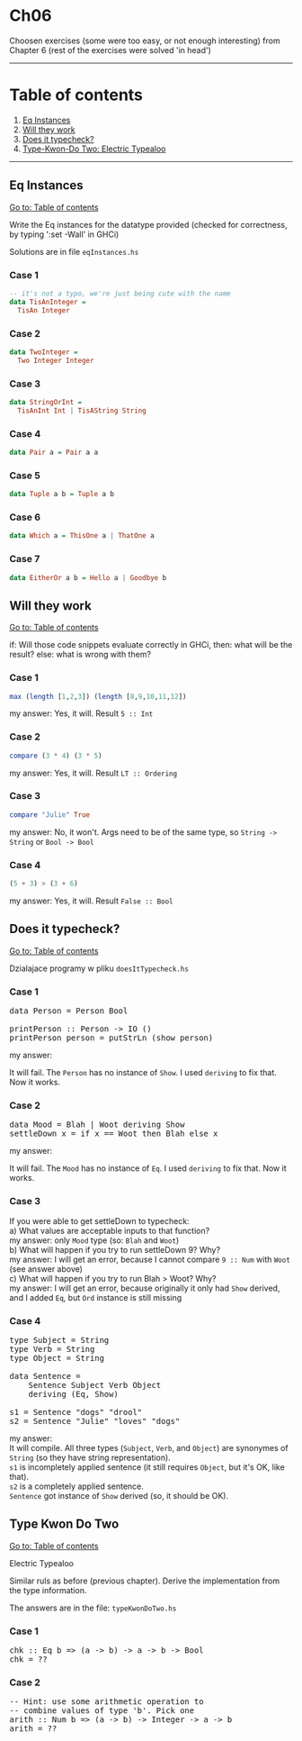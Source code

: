 # Ch06

Choosen exercises (some were too easy, or not enough interesting) from Chapter 6 (rest of the exercises were solved 'in head')

---

# Table of contents

1. [Eq Instances](#eq-instances)
2. [Will they work](#will-they-work)
3. [Does it typecheck?](#does-it-typecheck)
4. [Type-Kwon-Do Two: Electric Typealoo](#type-kwon-do-two)

---

## Eq Instances

[Go to: Table of contents](#table-of-contents)

Write the Eq instances for the datatype provided
(checked for correctness, by typing ':set -Wall' in GHCi)

Solutions are in file `eqInstances.hs`

### Case 1

```haskell
-- it's not a typo, we're just being cute with the name
data TisAnInteger =
  TisAn Integer
```

### Case 2

```haskell
data TwoInteger =
  Two Integer Integer
```

### Case 3

```haskell
data StringOrInt =
  TisAnInt Int | TisAString String
```

### Case 4

```haskell
data Pair a = Pair a a
```

### Case 5

```haskell
data Tuple a b = Tuple a b
```

### Case 6

```haskell
data Which a = ThisOne a | ThatOne a
```

### Case 7

```haskell
data EitherOr a b = Hello a | Goodbye b
```

## Will they work

[Go to: Table of contents](#table-of-contents)

if: Will those code snippets evaluate correctly in GHCi,
then: what will be the result?
else: what is wrong with them?

### Case 1

```haskell
max (length [1,2,3]) (length [8,9,10,11,12])
```

my answer: Yes, it will. Result `5 :: Int`

### Case 2

```haskell
compare (3 * 4) (3 * 5)
```

my answer: Yes, it will. Result `LT :: Ordering`

### Case 3

```haskell
compare "Julie" True
```

my answer: No, it won't. Args need to be of the same type, so `String -> String` or `Bool -> Bool`

### Case 4

```haskell
(5 + 3) > (3 + 6)
```

my answer: Yes, it will. Result `False :: Bool`

## Does it typecheck?

[Go to: Table of contents](#table-of-contents)

Dzialajace programy w pliku `doesItTypecheck.hs`

### Case 1

<pre>
data Person = Person Bool

printPerson :: Person -> IO ()
printPerson person = putStrLn (show person)
</pre>

my answer:

It will fail. The `Person` has no instance of `Show`.
I used `deriving` to fix that. Now it works.

### Case 2

<pre>
data Mood = Blah | Woot deriving Show
settleDown x = if x == Woot then Blah else x
</pre>

my answer:

It will fail. The `Mood` has no instance of `Eq`.
I used `deriving` to fix that. Now it works.

### Case 3

If you were able to get settleDown to typecheck:<br>
a) What values are acceptable inputs to that function?<br>
my answer: only `Mood` type (so: `Blah` and `Woot`)<br>
b) What will happen if you try to run settleDown 9? Why?<br>
my answer: I will get an error, because I cannot compare `9 :: Num` with `Woot` (see answer above)<br>
c) What will happen if you try to run Blah > Woot? Why?<br>
my answer: I will get an error, because originally it only had `Show` derived, and I added `Eq`, but `Ord` instance is still missing<br>

### Case 4

<pre>
type Subject = String
type Verb = String
type Object = String

data Sentence =
	Sentence Subject Verb Object
	deriving (Eq, Show)

s1 = Sentence "dogs" "drool"
s2 = Sentence "Julie" "loves" "dogs"
</pre>

my answer:<br>
It will compile. All three types (`Subject`, `Verb`, and `Object`) are synonymes of `String` (so they have string representation).<br>
`s1` is incompletely applied sentence (it still requires `Object`, but it's OK, like that).<br>
`s2` is a completely applied sentence.<br>
`Sentence` got instance of `Show` derived (so, it should be OK).

## Type Kwon Do Two

[Go to: Table of contents](#table-of-contents)

Electric Typealoo

Similar ruls as before (previous chapter). Derive the implementation from the type information.

The answers are in the file: `typeKwonDoTwo.hs`

### Case 1

<pre>
chk :: Eq b => (a -> b) -> a -> b -> Bool
chk = ??
</pre>

### Case 2

<pre>
-- Hint: use some arithmetic operation to
-- combine values of type 'b'. Pick one
arith :: Num b => (a -> b) -> Integer -> a -> b
arith = ??
</pre>
